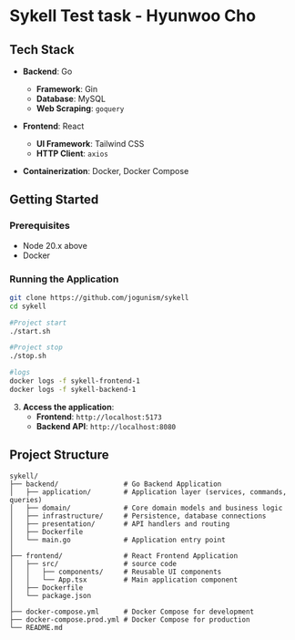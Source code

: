 # Sykell Test task - Hyunwoo Cho

## Tech Stack

- **Backend**: Go
  - **Framework**: Gin
  - **Database**: MySQL
  - **Web Scraping**: `goquery`

- **Frontend**: React
  - **UI Framework**: Tailwind CSS
  - **HTTP Client**: `axios`

- **Containerization**: Docker, Docker Compose

## Getting Started

### Prerequisites

- Node 20.x above
- Docker

### Running the Application
   ```bash
   git clone https://github.com/jogunism/sykell
   cd sykell

   #Project start
   ./start.sh

   #Project stop
   ./stop.sh

   #logs
   docker logs -f sykell-frontend-1
   docker logs -f sykell-backend-1
   ```

3. **Access the application**:
   - **Frontend**: `http://localhost:5173`
   - **Backend API**: `http://localhost:8080`

## Project Structure

```
sykell/
├── backend/                # Go Backend Application
│   ├── application/        # Application layer (services, commands, queries)
│   ├── domain/             # Core domain models and business logic
│   ├── infrastructure/     # Persistence, database connections
│   ├── presentation/       # API handlers and routing
│   ├── Dockerfile
│   └── main.go             # Application entry point
│
├── frontend/               # React Frontend Application
│   ├── src/                # source code
│   │   ├── components/     # Reusable UI components
│   │   └── App.tsx         # Main application component
│   ├── Dockerfile
│   └── package.json
│
├── docker-compose.yml      # Docker Compose for development
├── docker-compose.prod.yml # Docker Compose for production
└── README.md
```